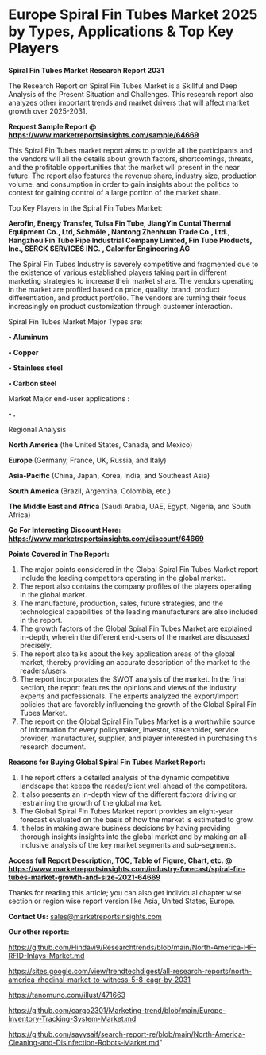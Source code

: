 # Europe Spiral Fin Tubes Market 2025 by Types, Applications & Top Key Players

<strong>Spiral Fin Tubes Market Research Report 2031</strong>

The Research Report on Spiral Fin Tubes Market is a Skillful and Deep Analysis of the Present Situation and Challenges. This research report also analyzes other important trends and market drivers that will affect market growth over 2025-2031.

<strong>Request Sample Report @ <a href=https://www.marketreportsinsights.com/sample/64669>https://www.marketreportsinsights.com/sample/64669</a></strong>

This Spiral Fin Tubes market report aims to provide all the participants and the vendors will all the details about growth factors, shortcomings, threats, and the profitable opportunities that the market will present in the near future. The report also features the revenue share, industry size, production volume, and consumption in order to gain insights about the politics to contest for gaining control of a large portion of the market share.

Top Key Players in the Spiral Fin Tubes Market:

<strong>Aerofin, Energy Transfer, Tulsa Fin Tube, JiangYin Cuntai Thermal Equipment Co., Ltd, Schmöle , Nantong Zhenhuan Trade Co., Ltd., Hangzhou Fin Tube Pipe Industrial Company Limited, Fin Tube Products, Inc., SERCK SERVICES INC. , Calorifer Engineering AG</strong>

The Spiral Fin Tubes Industry is severely competitive and fragmented due to the existence of various established players taking part in different marketing strategies to increase their market share. The vendors operating in the market are profiled based on price, quality, brand, product differentiation, and product portfolio. The vendors are turning their focus increasingly on product customization through customer interaction.

Spiral Fin Tubes Market Major Types are:

<strong>• Aluminum

• Copper

• Stainless steel

• Carbon steel</strong>

Market Major end-user applications :

<strong>• .</strong>

Regional Analysis

</u><strong><b>North America</b></strong> (the United States, Canada, and Mexico)

<strong><b>Europe </b></strong>(Germany, France, UK, Russia, and Italy)

<strong><b>Asia-Pacific</b></strong> (China, Japan, Korea, India, and Southeast Asia)

<strong><b>South America</b></strong> (Brazil, Argentina, Colombia, etc.)

<strong><b>The Middle East and Africa</b></strong> (Saudi Arabia, UAE, Egypt, Nigeria, and South Africa)

<strong>Go For Interesting Discount Here: <a href=https://www.marketreportsinsights.com/discount/64669>https://www.marketreportsinsights.com/discount/64669</a></strong>

<strong>Points Covered in The Report:</strong>
<ol>
  <li>The major points considered in the Global Spiral Fin Tubes Market report include the leading competitors operating in the global market.</li>
  <li>The report also contains the company profiles of the players operating in the global market.</li>
  <li>The manufacture, production, sales, future strategies, and the technological capabilities of the leading manufacturers are also included in the report.</li>
  <li>The growth factors of the Global Spiral Fin Tubes Market are explained in-depth, wherein the different end-users of the market are discussed precisely.</li>
  <li>The report also talks about the key application areas of the global market, thereby providing an accurate description of the market to the readers/users.</li>
  <li>The report incorporates the SWOT analysis of the market. In the final section, the report features the opinions and views of the industry experts and professionals. The experts analyzed the export/import policies that are favorably influencing the growth of the Global Spiral Fin Tubes Market.</li>
  <li>The report on the Global Spiral Fin Tubes Market is a worthwhile source of information for every policymaker, investor, stakeholder, service provider, manufacturer, supplier, and player interested in purchasing this research document.</li>
</ol>
<strong>Reasons for Buying Global Spiral Fin Tubes Market Report:</strong>

<ol>
  <li>The report offers a detailed analysis of the dynamic competitive landscape that keeps the reader/client well ahead of the competitors.</li>
  <li>It also presents an in-depth view of the different factors driving or restraining the growth of the global market.</li>
  <li>The Global Spiral Fin Tubes Market report provides an eight-year forecast evaluated on the basis of how the market is estimated to grow.</li>
  <li>It helps in making aware business decisions by having providing thorough insights insights into the global market and by making an all-inclusive analysis of the key market segments and sub-segments.</li>
</ol>
<strong>Access full Report Description, TOC, Table of Figure, Chart, etc. @ <a href=https://www.marketreportsinsights.com/industry-forecast/spiral-fin-tubes-market-growth-and-size-2021-64669>https://www.marketreportsinsights.com/industry-forecast/spiral-fin-tubes-market-growth-and-size-2021-64669</a></strong>


Thanks for reading this article; you can also get individual chapter wise section or region wise report version like Asia, United States, Europe.

<strong>Contact Us:</strong>
sales@marketreportsinsights.com

<strong>Our other reports:</strong>

<a href=https://github.com/Hindavi9/Researchtrends/blob/main/North-America-HF-RFID-Inlays-Market.md>https://github.com/Hindavi9/Researchtrends/blob/main/North-America-HF-RFID-Inlays-Market.md</a>

<a href=https://sites.google.com/view/trendtechdigest/all-research-reports/north-america-rhodinal-market-to-witness-5-8-cagr-by-2031>https://sites.google.com/view/trendtechdigest/all-research-reports/north-america-rhodinal-market-to-witness-5-8-cagr-by-2031</a>

<a href=https://tanomuno.com/illust/471663>https://tanomuno.com/illust/471663</a>

<a href=https://github.com/cargo2301/Marketing-trend/blob/main/Europe-Inventory-Tracking-System-Market.md>https://github.com/cargo2301/Marketing-trend/blob/main/Europe-Inventory-Tracking-System-Market.md</a>

<a href=https://github.com/sayysaif/search-report-re/blob/main/North-America-Cleaning-and-Disinfection-Robots-Market.md>https://github.com/sayysaif/search-report-re/blob/main/North-America-Cleaning-and-Disinfection-Robots-Market.md</a>"
